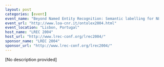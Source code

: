 ```yaml
---
layout: post
categories: [event]
event_name: "Beyond Named Entity Recognition: Semantic labelling for NLP tasks"
event_url: "http://www.loa-cnr.it/ontolex2004.html"
event_location: "Lisbon, Portugal"
host_name: "LREC 2004"
host_url: "http://www.lrec-conf.org/lrec2004/"
sponsor_name: "LREC 2004"
sponsor_url: "http://www.lrec-conf.org/lrec2004/"
---
```

[No description provided]